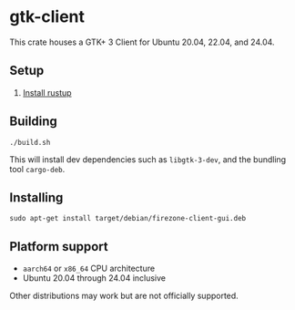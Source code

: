 # gtk-client

This crate houses a GTK+ 3 Client for Ubuntu 20.04, 22.04, and 24.04.

## Setup

1. [Install rustup](https://rustup.rs/)

## Building

`./build.sh`

This will install dev dependencies such as `libgtk-3-dev`, and the bundling tool `cargo-deb`.

## Installing

`sudo apt-get install target/debian/firezone-client-gui.deb`

## Platform support

- `aarch64` or `x86_64` CPU architecture
- Ubuntu 20.04 through 24.04 inclusive

Other distributions may work but are not officially supported.
